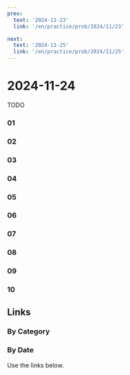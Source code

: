 ```yaml
---
prev:
  text: '2024-11-23'
  link: '/en/practice/prob/2024/11/23'

next:
  text: '2024-11-25'
  link: '/en/practice/prob/2024/11/25'
---
```


# 2024-11-24

TODO

### 01

### 02

### 03

### 04

### 05

### 06

### 07

### 08

### 09

### 10

## Links

[<Badge type="tip" text="Check Solution"/>](/en/learning/prob/2024/11/24)

### By Category

[<Badge type="tip" text="<--"/>](/en/practice/prob/2024/11/20)
[<Badge type="tip" text="Calendar"/>](/en/practice/calendar/2024/11)
[<Badge type="info" text="-->"/>](/en/practice/prob/2024/11/27)

### By Date

Use the links below.